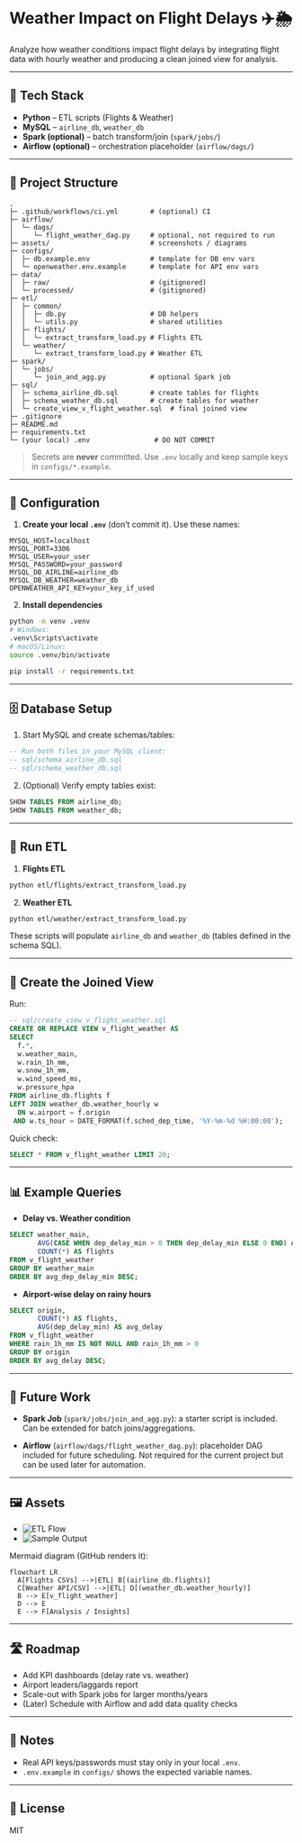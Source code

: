 # Weather Impact on Flight Delays ✈️🌦️

Analyze how weather conditions impact flight delays by integrating flight data with hourly weather and producing a clean joined view for analysis.

---

## 🧰 Tech Stack
- **Python** – ETL scripts (Flights & Weather)
- **MySQL** – `airline_db`, `weather_db`
- **Spark (optional)** – batch transform/join (`spark/jobs/`)
- **Airflow (optional)** – orchestration placeholder (`airflow/dags/`)

---

## 📁 Project Structure

```
.
├─ .github/workflows/ci.yml        # (optional) CI
├─ airflow/
│  └─ dags/
│     └─ flight_weather_dag.py     # optional, not required to run
├─ assets/                         # screenshots / diagrams
├─ configs/
│  ├─ db.example.env               # template for DB env vars
│  └─ openweather.env.example      # template for API env vars
├─ data/
│  ├─ raw/                         # (gitignored)
│  └─ processed/                   # (gitignored)
├─ etl/
│  ├─ common/
│  │  ├─ db.py                     # DB helpers
│  │  └─ utils.py                  # shared utilities
│  ├─ flights/
│  │  └─ extract_transform_load.py # Flights ETL
│  └─ weather/
│     └─ extract_transform_load.py # Weather ETL
├─ spark/
│  └─ jobs/
│     └─ join_and_agg.py           # optional Spark job
├─ sql/
│  ├─ schema_airline_db.sql        # create tables for flights
│  ├─ schema_weather_db.sql        # create tables for weather
│  └─ create_view_v_flight_weather.sql  # final joined view
├─ .gitignore
├─ README.md
├─ requirements.txt
└─ (your local) .env                # DO NOT COMMIT
```

> Secrets are **never** committed. Use `.env` locally and keep sample keys in `configs/*.example`.

---

## 🔑 Configuration

1) **Create your local `.env`** (don’t commit it). Use these names:
```
MYSQL_HOST=localhost
MYSQL_PORT=3306
MYSQL_USER=your_user
MYSQL_PASSWORD=your_password
MYSQL_DB_AIRLINE=airline_db
MYSQL_DB_WEATHER=weather_db
OPENWEATHER_API_KEY=your_key_if_used
```

2) **Install dependencies**
```bash
python -m venv .venv
# Windows:
.venv\Scripts\activate
# macOS/Linux:
source .venv/bin/activate

pip install -r requirements.txt
```

---

## 🗄️ Database Setup

1) Start MySQL and create schemas/tables:
```sql
-- Run both files in your MySQL client:
-- sql/schema_airline_db.sql
-- sql/schema_weather_db.sql
```

2) (Optional) Verify empty tables exist:
```sql
SHOW TABLES FROM airline_db;
SHOW TABLES FROM weather_db;
```

---

## 🚚 Run ETL

1) **Flights ETL**
```bash
python etl/flights/extract_transform_load.py
```

2) **Weather ETL**
```bash
python etl/weather/extract_transform_load.py
```

These scripts will populate `airline_db` and `weather_db` (tables defined in the schema SQL).

---

## 🔗 Create the Joined View

Run:
```sql
-- sql/create_view_v_flight_weather.sql
CREATE OR REPLACE VIEW v_flight_weather AS
SELECT
  f.*,
  w.weather_main,
  w.rain_1h_mm,
  w.snow_1h_mm,
  w.wind_speed_ms,
  w.pressure_hpa
FROM airline_db.flights f
LEFT JOIN weather_db.weather_hourly w
  ON w.airport = f.origin
 AND w.ts_hour = DATE_FORMAT(f.sched_dep_time, '%Y-%m-%d %H:00:00');
```

Quick check:
```sql
SELECT * FROM v_flight_weather LIMIT 20;
```

---

## 📊 Example Queries

- **Delay vs. Weather condition**
```sql
SELECT weather_main,
       AVG(CASE WHEN dep_delay_min > 0 THEN dep_delay_min ELSE 0 END) AS avg_dep_delay_min,
       COUNT(*) AS flights
FROM v_flight_weather
GROUP BY weather_main
ORDER BY avg_dep_delay_min DESC;
```

- **Airport-wise delay on rainy hours**
```sql
SELECT origin,
       COUNT(*) AS flights,
       AVG(dep_delay_min) AS avg_delay
FROM v_flight_weather
WHERE rain_1h_mm IS NOT NULL AND rain_1h_mm > 0
GROUP BY origin
ORDER BY avg_delay DESC;
```

---

## 🧪 Future Work

- **Spark Job** (`spark/jobs/join_and_agg.py`): a starter script is included. Can be extended for batch joins/aggregations.  

- **Airflow** (`airflow/dags/flight_weather_dag.py`): placeholder DAG included for future scheduling. Not required for the current project but can be used later for automation.  

---

## 🖼️ Assets

- ![ETL Flow](assets/etl_flow.png)
- ![Sample Output](assets/sample_output.png)

Mermaid diagram (GitHub renders it):

```mermaid
flowchart LR
  A[Flights CSVs] -->|ETL| B[(airline_db.flights)]
  C[Weather API/CSV] -->|ETL| D[(weather_db.weather_hourly)]
  B --> E[v_flight_weather]
  D --> E
  E --> F[Analysis / Insights]
```

---

## 🛣️ Roadmap
- Add KPI dashboards (delay rate vs. weather)
- Airport leaders/laggards report
- Scale-out with Spark jobs for larger months/years
- (Later) Schedule with Airflow and add data quality checks

---

## 🔐 Notes
- Real API keys/passwords must stay only in your local `.env`.
- `.env.example` in `configs/` shows the expected variable names.

---

## 📜 License
MIT
